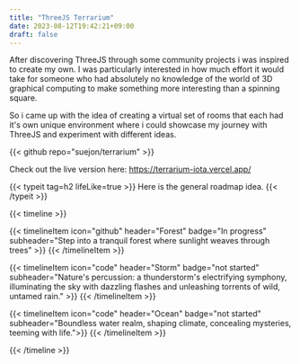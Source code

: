 ```yaml
---
title: "ThreeJS Terrarium"
date: 2023-08-12T19:42:21+09:00
draft: false
---
```


After discovering ThreeJS through some community projects i was inspired to create my own. I was particularly interested in how much effort it would take for someone who had absolutely no knowledge of the world of 3D graphical computing to make something more interesting than a spinning square.

So i came up with the idea of creating a virtual set of rooms that each had it's own unique environment where i could showcase my journey with ThreeJS and experiment with different ideas.

{{< github repo="suejon/terrarium" >}}

Check out the live version here:
https://terrarium-iota.vercel.app/


{{< typeit tag=h2 lifeLike=true >}}
Here is the general roadmap idea.
{{< /typeit >}}

{{< timeline >}}

{{< timelineItem icon="github" header="Forest" badge="In progress" subheader="Step into a tranquil forest where sunlight weaves through trees" >}}
{{< /timelineItem >}}


{{< timelineItem icon="code" header="Storm" badge="not started" subheader="Nature's percussion: a thunderstorm's electrifying symphony, illuminating the sky with dazzling flashes and unleashing torrents of wild, untamed rain." >}}
{{< /timelineItem >}}

{{< timelineItem icon="code" header="Ocean" badge="not started"  subheader="Boundless water realm, shaping climate, concealing mysteries, teeming with life.">}}
{{< /timelineItem >}}

{{< /timeline >}}
